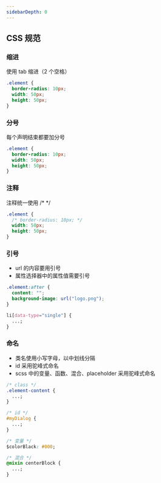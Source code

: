 ```yaml
---
sidebarDepth: 0
---
```


## CSS 规范

### 缩进

使用 tab 缩进（2 个空格）

```css
.element {
  border-radius: 10px;
  width: 50px;
  height: 50px;
}
```

### 分号

每个声明结束都要加分号

```css
.element {
  border-radius: 10px;
  width: 50px;
  height: 50px;
}
```

### 注释

注释统一使用 /\* \*/

```css
.element {
  /* border-radius: 10px; */
  width: 50px;
  height: 50px;
}
```

### 引号

- url 的内容要用引号
- 属性选择器中的属性值需要引号

```css
.element:after {
  content: "";
  background-image: url("logo.png");
}

li[data-type="single"] {
  ...;
}
```

### 命名

- 类名使用小写字母，以中划线分隔
- id 采用驼峰式命名
- scss 中的变量、函数、混合、placeholder 采用驼峰式命名

```css
/* class */
.element-content {
  ...;
}

/* id */
#myDialog {
  ...;
}

/* 变量 */
$colorBlack: #000;

/* 混合 */
@mixin centerBlock {
  ...;
}
```
